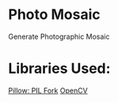 # Photo Mosaic 
Generate Photographic Mosaic

# Libraries Used:
[Pillow: PIL Fork](https://pillow.readthedocs.io/en/stable/)
[OpenCV](https://docs.opencv.org/4.x/)